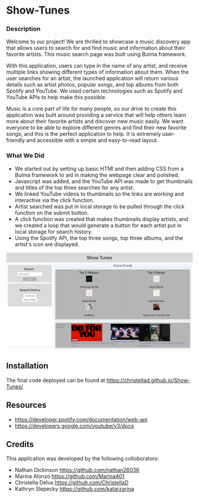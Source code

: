 # Show-Tunes

### Description
Welcome to our project! We are thrilled to showcase a music discovery app that allows users to search for and find music and information about their favorite artists. This music search page was built using Bulma framework.

With this application, users can type in the name of any artist, and receive multiple links showing different types of information about them. When the user searches for an artist, the launched application will return various details such as artist photos, popular songs, and top albums from both Spotify and YouTube. We used certain technologies such as Spotify and YouTube APIs to help make this possible. 

Music is a core part of life for many people, so our drive to create this application was built around providing a service that will help others learn more about their favorite artists and discover new music easily. We want everyone to be able to explore different genres and find their new favorite songs, and this is the perfect application to help. It is extremely user-friendly and accessible with a simple and easy-to-read layout. 


### What We Did
* We started out by setting up basic HTMl and then adding CSS from a Bulma framework to aid in making the webpage clear and polished. 
* Javascript was added, and the YouTube API was made to get thumbnails and titles of the top three searches for any artist. 
* We linked YouTube videos to thumbnails so the links are working and interactive via the click function.
*  Artist searched was put in local storage to be pulled through the click function on the submit button. 
* A click function was created that makes thumbnails display artists, and we created a loop that would generate a button for each artist put in local storage for search history. 
* Using the Spotify API, the top three songs, top three albums, and the artist's icon are displayed.


![Alt text](image-1.png)

## Installation 
The final code deployed can be found at https://christellad.github.io/Show-Tunes/

## Resources
* https://developer.spotify.com/documentation/web-api
* https://developers.google.com/youtube/v3/docs


## Credits
This application was developed by the following colloborators: 

* Nathan Dickinson https://github.com/nathan26036
* Marina Alonzo https://github.com/MarinaA01
* Christella Delva https://github.com/ChristellaD
* Kathryn Slepecky https://github.com/katarzarina 
